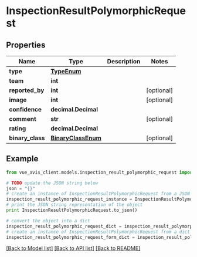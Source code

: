 # InspectionResultPolymorphicRequest


## Properties

Name | Type | Description | Notes
------------ | ------------- | ------------- | -------------
**type** | [**TypeEnum**](TypeEnum.md) |  | 
**team** | **int** |  | 
**reported_by** | **int** |  | [optional] 
**image** | **int** |  | [optional] 
**confidence** | **decimal.Decimal** |  | 
**comment** | **str** |  | [optional] 
**rating** | **decimal.Decimal** |  | 
**binary_class** | [**BinaryClassEnum**](BinaryClassEnum.md) |  | [optional] 

## Example

```python
from vue_avis_client.models.inspection_result_polymorphic_request import InspectionResultPolymorphicRequest

# TODO update the JSON string below
json = "{}"
# create an instance of InspectionResultPolymorphicRequest from a JSON string
inspection_result_polymorphic_request_instance = InspectionResultPolymorphicRequest.from_json(json)
# print the JSON string representation of the object
print InspectionResultPolymorphicRequest.to_json()

# convert the object into a dict
inspection_result_polymorphic_request_dict = inspection_result_polymorphic_request_instance.to_dict()
# create an instance of InspectionResultPolymorphicRequest from a dict
inspection_result_polymorphic_request_form_dict = inspection_result_polymorphic_request.from_dict(inspection_result_polymorphic_request_dict)
```
[[Back to Model list]](../README.md#documentation-for-models) [[Back to API list]](../README.md#documentation-for-api-endpoints) [[Back to README]](../README.md)


